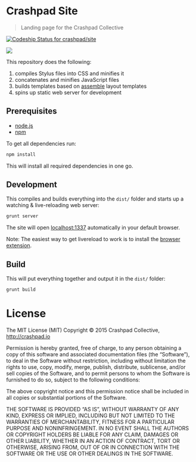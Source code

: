 # Crashpad Site

> Landing page for the Crashpad Collective

[ ![Codeship Status for crashpad/site](https://www.codeship.io/projects/fdda2d50-e5b7-0132-fa1c-266c7b4e6c8b/status?branch=master)](https://www.codeship.io/projects/82082)

![](https://cloud.githubusercontent.com/assets/90316/7809315/8af76382-0399-11e5-8429-3446d1633afe.gif)

This repository does the following:

1. compiles Stylus files into CSS and minifies it
2. concatenates and minifies JavaScript files
3. builds templates based on [assemble](http://assemble.io) layout templates
4. spins up static web server for development

## Prerequisites

- [node.js](http://nodejs.org/)
- [npm](https://npmjs.org/)


To get all dependencies run:
```bash
npm install
```

This will install all required dependencies in one go.


## Development

This compiles and builds everything into the `dist/` folder and starts up a watching & live-reloading web server:

```bash
grunt server
```

The site will open [localhost:1337](http://localhost:1337) automatically in your default browser.

Note: The easiest way to get livereload to work is to install the [browser extension](http://feedback.livereload.com/knowledgebase/articles/86242-how-do-i-install-and-use-the-browser-extensions-).


## Build

This will put everything together and output it in the `dist/` folder:

```bash
grunt build
```

# License

The MIT License (MIT)
Copyright © 2015 Crashpad Collective, http://crashpad.io

Permission is hereby granted, free of charge, to any person obtaining a copy of this software and associated documentation files (the “Software”), to deal in the Software without restriction, including without limitation the rights to use, copy, modify, merge, publish, distribute, sublicense, and/or sell copies of the Software, and to permit persons to whom the Software is furnished to do so, subject to the following conditions:

The above copyright notice and this permission notice shall be included in all copies or substantial portions of the Software.

THE SOFTWARE IS PROVIDED “AS IS”, WITHOUT WARRANTY OF ANY KIND, EXPRESS OR IMPLIED, INCLUDING BUT NOT LIMITED TO THE WARRANTIES OF MERCHANTABILITY, FITNESS FOR A PARTICULAR PURPOSE AND NONINFRINGEMENT. IN NO EVENT SHALL THE AUTHORS OR COPYRIGHT HOLDERS BE LIABLE FOR ANY CLAIM, DAMAGES OR OTHER LIABILITY, WHETHER IN AN ACTION OF CONTRACT, TORT OR OTHERWISE, ARISING FROM, OUT OF OR IN CONNECTION WITH THE SOFTWARE OR THE USE OR OTHER DEALINGS IN THE SOFTWARE.
